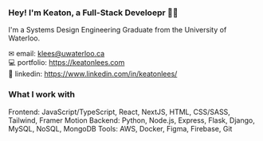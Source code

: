 ### Hey! I'm Keaton, a Full-Stack Develoepr 👋🏼

I'm a Systems Design Engineering Graduate from the University of Waterloo.

✉ email: klees@uwaterloo.ca <br>
💻 portfolio: https://keatonlees.com <br>
🔗 linkedin: https://www.linkedin.com/in/keatonlees/ <br>

### What I work with

Frontend: JavaScript/TypeScript, React, NextJS, HTML, CSS/SASS, Tailwind, Framer Motion
Backend: Python, Node.js, Express, Flask, Django, MySQL, NoSQL, MongoDB
Tools: AWS, Docker, Figma, Firebase, Git
